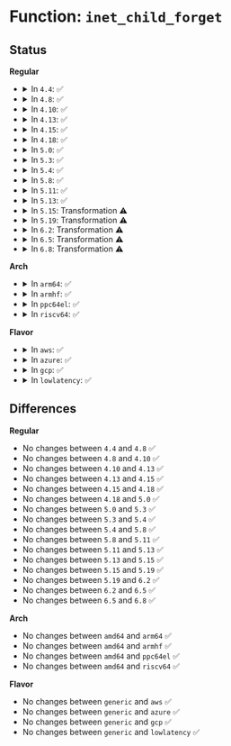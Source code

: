 # Function: <code>inet_child_forget</code>

## Status
<b>Regular</b>
<ul>
<li>
<details>
<summary>In <code>4.4</code>: ✅</summary>

```c
void inet_child_forget(struct sock *sk, struct request_sock *req, struct sock *child);
```

**Collision:** Unique Static

**Inline:** No

**Transformation:** False

**Instances:**

```
In net/ipv4/inet_connection_sock.c (ffffffff81764a40)
Location: net/ipv4/inet_connection_sock.c:767
Inline: False
Direct callers:
  - net/ipv4/inet_connection_sock.c:inet_csk_reqsk_queue_add
  - net/ipv4/inet_connection_sock.c:inet_csk_listen_stop
```
**Symbols:**

```
ffffffff81764a40-ffffffff81764b95: inet_child_forget (STB_LOCAL)
```
</details>
</li>
<li>
<details>
<summary>In <code>4.8</code>: ✅</summary>

```c
void inet_child_forget(struct sock *sk, struct request_sock *req, struct sock *child);
```

**Collision:** Unique Static

**Inline:** No

**Transformation:** False

**Instances:**

```
In net/ipv4/inet_connection_sock.c (ffffffff817d0fb0)
Location: net/ipv4/inet_connection_sock.c:767
Inline: False
Direct callers:
  - net/ipv4/inet_connection_sock.c:inet_csk_listen_stop
  - net/ipv4/inet_connection_sock.c:inet_csk_reqsk_queue_add
```
**Symbols:**

```
ffffffff817d0fb0-ffffffff817d1105: inet_child_forget (STB_LOCAL)
```
</details>
</li>
<li>
<details>
<summary>In <code>4.10</code>: ✅</summary>

```c
void inet_child_forget(struct sock *sk, struct request_sock *req, struct sock *child);
```

**Collision:** Unique Static

**Inline:** No

**Transformation:** False

**Instances:**

```
In net/ipv4/inet_connection_sock.c (ffffffff81800e70)
Location: net/ipv4/inet_connection_sock.c:771
Inline: False
Direct callers:
  - net/ipv4/inet_connection_sock.c:inet_csk_listen_stop
  - net/ipv4/inet_connection_sock.c:inet_csk_reqsk_queue_add
```
**Symbols:**

```
ffffffff81800e70-ffffffff81800fc5: inet_child_forget (STB_LOCAL)
```
</details>
</li>
<li>
<details>
<summary>In <code>4.13</code>: ✅</summary>

```c
void inet_child_forget(struct sock *sk, struct request_sock *req, struct sock *child);
```

**Collision:** Unique Static

**Inline:** No

**Transformation:** False

**Instances:**

```
In net/ipv4/inet_connection_sock.c (ffffffff81820bd0)
Location: net/ipv4/inet_connection_sock.c:897
Inline: False
Direct callers:
  - net/ipv4/inet_connection_sock.c:inet_csk_listen_stop
  - net/ipv4/inet_connection_sock.c:inet_csk_reqsk_queue_add
```
**Symbols:**

```
ffffffff81820bd0-ffffffff81820d04: inet_child_forget (STB_LOCAL)
```
</details>
</li>
<li>
<details>
<summary>In <code>4.15</code>: ✅</summary>

```c
void inet_child_forget(struct sock *sk, struct request_sock *req, struct sock *child);
```

**Collision:** Unique Static

**Inline:** No

**Transformation:** False

**Instances:**

```
In net/ipv4/inet_connection_sock.c (ffffffff8189fbc0)
Location: net/ipv4/inet_connection_sock.c:895
Inline: False
Direct callers:
  - net/ipv4/inet_connection_sock.c:inet_csk_listen_stop
  - net/ipv4/inet_connection_sock.c:inet_csk_reqsk_queue_add
```
**Symbols:**

```
ffffffff8189fbc0-ffffffff8189fc87: inet_child_forget (STB_LOCAL)
```
</details>
</li>
<li>
<details>
<summary>In <code>4.18</code>: ✅</summary>

```c
void inet_child_forget(struct sock *sk, struct request_sock *req, struct sock *child);
```

**Collision:** Unique Static

**Inline:** No

**Transformation:** False

**Instances:**

```
In net/ipv4/inet_connection_sock.c (ffffffff818f4c20)
Location: net/ipv4/inet_connection_sock.c:890
Inline: False
Direct callers:
  - net/ipv4/inet_connection_sock.c:inet_csk_listen_stop
  - net/ipv4/inet_connection_sock.c:inet_csk_reqsk_queue_add
```
**Symbols:**

```
ffffffff818f4c20-ffffffff818f4ce8: inet_child_forget (STB_LOCAL)
```
</details>
</li>
<li>
<details>
<summary>In <code>5.0</code>: ✅</summary>

```c
void inet_child_forget(struct sock *sk, struct request_sock *req, struct sock *child);
```

**Collision:** Unique Static

**Inline:** No

**Transformation:** False

**Instances:**

```
In net/ipv4/inet_connection_sock.c (ffffffff81922120)
Location: net/ipv4/inet_connection_sock.c:908
Inline: False
Direct callers:
  - net/ipv4/inet_connection_sock.c:inet_csk_listen_stop
  - net/ipv4/inet_connection_sock.c:inet_csk_reqsk_queue_add
```
**Symbols:**

```
ffffffff81922120-ffffffff819221ea: inet_child_forget (STB_LOCAL)
```
</details>
</li>
<li>
<details>
<summary>In <code>5.3</code>: ✅</summary>

```c
void inet_child_forget(struct sock *sk, struct request_sock *req, struct sock *child);
```

**Collision:** Unique Static

**Inline:** No

**Transformation:** False

**Instances:**

```
In net/ipv4/inet_connection_sock.c (ffffffff81985200)
Location: net/ipv4/inet_connection_sock.c:899
Inline: False
Direct callers:
  - net/ipv4/inet_connection_sock.c:inet_csk_listen_stop
  - net/ipv4/inet_connection_sock.c:inet_csk_reqsk_queue_add
```
**Symbols:**

```
ffffffff81985200-ffffffff819852cf: inet_child_forget (STB_LOCAL)
```
</details>
</li>
<li>
<details>
<summary>In <code>5.4</code>: ✅</summary>

```c
void inet_child_forget(struct sock *sk, struct request_sock *req, struct sock *child);
```

**Collision:** Unique Static

**Inline:** No

**Transformation:** False

**Instances:**

```
In net/ipv4/inet_connection_sock.c (ffffffff819bb2f0)
Location: net/ipv4/inet_connection_sock.c:919
Inline: False
Direct callers:
  - net/ipv4/inet_connection_sock.c:inet_csk_listen_stop
  - net/ipv4/inet_connection_sock.c:inet_csk_reqsk_queue_add
```
**Symbols:**

```
ffffffff819bb2f0-ffffffff819bb3c2: inet_child_forget (STB_LOCAL)
```
</details>
</li>
<li>
<details>
<summary>In <code>5.8</code>: ✅</summary>

```c
void inet_child_forget(struct sock *sk, struct request_sock *req, struct sock *child);
```

**Collision:** Unique Static

**Inline:** No

**Transformation:** False

**Instances:**

```
In net/ipv4/inet_connection_sock.c (ffffffff81aa61f0)
Location: net/ipv4/inet_connection_sock.c:950
Inline: False
Direct callers:
  - net/ipv4/inet_connection_sock.c:inet_csk_listen_stop
  - net/ipv4/inet_connection_sock.c:inet_csk_reqsk_queue_add
```
**Symbols:**

```
ffffffff81aa61f0-ffffffff81aa62b8: inet_child_forget (STB_LOCAL)
```
</details>
</li>
<li>
<details>
<summary>In <code>5.11</code>: ✅</summary>

```c
void inet_child_forget(struct sock *sk, struct request_sock *req, struct sock *child);
```

**Collision:** Unique Static

**Inline:** No

**Transformation:** False

**Instances:**

```
In net/ipv4/inet_connection_sock.c (ffffffff81ab0840)
Location: net/ipv4/inet_connection_sock.c:947
Inline: False
Direct callers:
  - net/ipv4/inet_connection_sock.c:inet_csk_listen_stop
  - net/ipv4/inet_connection_sock.c:inet_csk_reqsk_queue_add
```
**Symbols:**

```
ffffffff81ab0840-ffffffff81ab0908: inet_child_forget (STB_LOCAL)
```
</details>
</li>
<li>
<details>
<summary>In <code>5.13</code>: ✅</summary>

```c
void inet_child_forget(struct sock *sk, struct request_sock *req, struct sock *child);
```

**Collision:** Unique Static

**Inline:** No

**Transformation:** False

**Instances:**

```
In net/ipv4/inet_connection_sock.c (ffffffff81a9ba20)
Location: net/ipv4/inet_connection_sock.c:947
Inline: False
Direct callers:
  - net/ipv4/inet_connection_sock.c:inet_csk_listen_stop
  - net/ipv4/inet_connection_sock.c:inet_csk_reqsk_queue_add
```
**Symbols:**

```
ffffffff81a9ba20-ffffffff81a9bae8: inet_child_forget (STB_LOCAL)
```
</details>
</li>
<li>
<details>
<summary>In <code>5.15</code>: Transformation ⚠️</summary>

```c
void inet_child_forget(struct sock *sk, struct request_sock *req, struct sock *child);
```

**Collision:** Unique Static

**Inline:** No

**Transformation:** True

**Instances:**

```
In net/ipv4/inet_connection_sock.c (0)
Location: net/ipv4/inet_connection_sock.c:1070
Inline: False
Direct callers:
  - net/ipv4/inet_connection_sock.c:inet_csk_listen_stop
  - net/ipv4/inet_connection_sock.c:inet_csk_complete_hashdance
  - net/ipv4/inet_connection_sock.c:inet_csk_reqsk_queue_add
```
**Symbols:**

```
ffffffff81b57040-ffffffff81b5710a: inet_child_forget (STB_LOCAL)
ffffffff81d3a248-ffffffff81d3a25d: inet_child_forget.cold (STB_LOCAL)
```
</details>
</li>
<li>
<details>
<summary>In <code>5.19</code>: Transformation ⚠️</summary>

```c
void inet_child_forget(struct sock *sk, struct request_sock *req, struct sock *child);
```

**Collision:** Unique Static

**Inline:** No

**Transformation:** True

**Instances:**

```
In net/ipv4/inet_connection_sock.c (0)
Location: net/ipv4/inet_connection_sock.c:1075
Inline: False
Direct callers:
  - net/ipv4/inet_connection_sock.c:inet_csk_listen_stop
  - net/ipv4/inet_connection_sock.c:inet_csk_listen_stop
  - net/ipv4/inet_connection_sock.c:inet_csk_complete_hashdance
  - net/ipv4/inet_connection_sock.c:inet_csk_complete_hashdance
  - net/ipv4/inet_connection_sock.c:inet_csk_complete_hashdance
```
**Symbols:**

```
ffffffff81ce4fb0-ffffffff81ce5082: inet_child_forget (STB_LOCAL)
ffffffff81f069ce-ffffffff81f069e3: inet_child_forget.cold (STB_LOCAL)
```
</details>
</li>
<li>
<details>
<summary>In <code>6.2</code>: Transformation ⚠️</summary>

```c
void inet_child_forget(struct sock *sk, struct request_sock *req, struct sock *child);
```

**Collision:** Unique Static

**Inline:** No

**Transformation:** True

**Instances:**

```
In net/ipv4/inet_connection_sock.c (0)
Location: net/ipv4/inet_connection_sock.c:1250
Inline: False
Direct callers:
  - net/ipv4/inet_connection_sock.c:inet_csk_listen_stop
  - net/ipv4/inet_connection_sock.c:inet_csk_listen_stop
  - net/ipv4/inet_connection_sock.c:inet_csk_complete_hashdance
  - net/ipv4/inet_connection_sock.c:inet_csk_complete_hashdance
  - net/ipv4/inet_connection_sock.c:inet_csk_complete_hashdance
```
**Symbols:**

```
ffffffff81ea7c00-ffffffff81ea7cd2: inet_child_forget (STB_LOCAL)
ffffffff820ae604-ffffffff820ae619: inet_child_forget.cold (STB_LOCAL)
```
</details>
</li>
<li>
<details>
<summary>In <code>6.5</code>: Transformation ⚠️</summary>

```c
void inet_child_forget(struct sock *sk, struct request_sock *req, struct sock *child);
```

**Collision:** Unique Static

**Inline:** No

**Transformation:** True

**Instances:**

```
In net/ipv4/inet_connection_sock.c (0)
Location: net/ipv4/inet_connection_sock.c:1272
Inline: False
Direct callers:
  - net/ipv4/inet_connection_sock.c:inet_csk_listen_stop
  - net/ipv4/inet_connection_sock.c:inet_csk_listen_stop
  - net/ipv4/inet_connection_sock.c:inet_csk_complete_hashdance
  - net/ipv4/inet_connection_sock.c:inet_csk_complete_hashdance
  - net/ipv4/inet_connection_sock.c:inet_csk_complete_hashdance
```
**Symbols:**

```
ffffffff81f06440-ffffffff81f06512: inet_child_forget (STB_LOCAL)
ffffffff8212faca-ffffffff8212fadf: inet_child_forget.cold (STB_LOCAL)
```
</details>
</li>
<li>
<details>
<summary>In <code>6.8</code>: Transformation ⚠️</summary>

```c
void inet_child_forget(struct sock *sk, struct request_sock *req, struct sock *child);
```

**Collision:** Unique Static

**Inline:** No

**Transformation:** True

**Instances:**

```
In net/ipv4/inet_connection_sock.c (0)
Location: net/ipv4/inet_connection_sock.c:1272
Inline: False
Direct callers:
  - net/ipv4/inet_connection_sock.c:inet_csk_listen_stop
  - net/ipv4/inet_connection_sock.c:inet_csk_listen_stop
  - net/ipv4/inet_connection_sock.c:inet_csk_complete_hashdance
  - net/ipv4/inet_connection_sock.c:inet_csk_complete_hashdance
  - net/ipv4/inet_connection_sock.c:inet_csk_complete_hashdance
```
**Symbols:**

```
ffffffff81fca730-ffffffff81fca802: inet_child_forget (STB_LOCAL)
ffffffff8221185d-ffffffff82211872: inet_child_forget.cold (STB_LOCAL)
```
</details>
</li>
</ul>
<b>Arch</b>
<ul>
<li>
<details>
<summary>In <code>arm64</code>: ✅</summary>

```c
void inet_child_forget(struct sock *sk, struct request_sock *req, struct sock *child);
```

**Collision:** Unique Static

**Inline:** No

**Transformation:** False

**Instances:**

```
In net/ipv4/inet_connection_sock.c (ffff800010c6c8b8)
Location: net/ipv4/inet_connection_sock.c:919
Inline: False
Direct callers:
  - net/ipv4/inet_connection_sock.c:inet_csk_listen_stop
  - net/ipv4/inet_connection_sock.c:inet_csk_reqsk_queue_add
```
**Symbols:**

```
ffff800010c6c8b8-ffff800010c6c9e8: inet_child_forget (STB_LOCAL)
```
</details>
</li>
<li>
<details>
<summary>In <code>armhf</code>: ✅</summary>

```c
void inet_child_forget(struct sock *sk, struct request_sock *req, struct sock *child);
```

**Collision:** Unique Static

**Inline:** No

**Transformation:** False

**Instances:**

```
In net/ipv4/inet_connection_sock.c (c0d7bdec)
Location: net/ipv4/inet_connection_sock.c:919
Inline: False
Direct callers:
  - net/ipv4/inet_connection_sock.c:inet_csk_listen_stop
  - net/ipv4/inet_connection_sock.c:inet_csk_reqsk_queue_add
```
**Symbols:**

```
c0d7bdec-c0d7bec8: inet_child_forget (STB_LOCAL)
```
</details>
</li>
<li>
<details>
<summary>In <code>ppc64el</code>: ✅</summary>

```c
void inet_child_forget(struct sock *sk, struct request_sock *req, struct sock *child);
```

**Collision:** Unique Static

**Inline:** No

**Transformation:** False

**Instances:**

```
In net/ipv4/inet_connection_sock.c (c000000000d72bb0)
Location: net/ipv4/inet_connection_sock.c:919
Inline: False
Direct callers:
  - net/ipv4/inet_connection_sock.c:inet_csk_listen_stop
  - net/ipv4/inet_connection_sock.c:inet_csk_reqsk_queue_add
```
**Symbols:**

```
c000000000d72bb0-c000000000d72cd4: inet_child_forget (STB_LOCAL)
```
</details>
</li>
<li>
<details>
<summary>In <code>riscv64</code>: ✅</summary>

```c
void inet_child_forget(struct sock *sk, struct request_sock *req, struct sock *child);
```

**Collision:** Unique Static

**Inline:** No

**Transformation:** False

**Instances:**

```
In net/ipv4/inet_connection_sock.c (ffffffe0007d2244)
Location: net/ipv4/inet_connection_sock.c:919
Inline: False
Direct callers:
  - net/ipv4/inet_connection_sock.c:inet_csk_listen_stop
  - net/ipv4/inet_connection_sock.c:inet_csk_reqsk_queue_add
```
**Symbols:**

```
ffffffe0007d2244-ffffffe0007d2304: inet_child_forget (STB_LOCAL)
```
</details>
</li>
</ul>
<b>Flavor</b>
<ul>
<li>
<details>
<summary>In <code>aws</code>: ✅</summary>

```c
void inet_child_forget(struct sock *sk, struct request_sock *req, struct sock *child);
```

**Collision:** Unique Static

**Inline:** No

**Transformation:** False

**Instances:**

```
In net/ipv4/inet_connection_sock.c (ffffffff8195b160)
Location: net/ipv4/inet_connection_sock.c:919
Inline: False
Direct callers:
  - net/ipv4/inet_connection_sock.c:inet_csk_listen_stop
  - net/ipv4/inet_connection_sock.c:inet_csk_reqsk_queue_add
```
**Symbols:**

```
ffffffff8195b160-ffffffff8195b232: inet_child_forget (STB_LOCAL)
```
</details>
</li>
<li>
<details>
<summary>In <code>azure</code>: ✅</summary>

```c
void inet_child_forget(struct sock *sk, struct request_sock *req, struct sock *child);
```

**Collision:** Unique Static

**Inline:** No

**Transformation:** False

**Instances:**

```
In net/ipv4/inet_connection_sock.c (ffffffff81914c50)
Location: net/ipv4/inet_connection_sock.c:919
Inline: False
Direct callers:
  - net/ipv4/inet_connection_sock.c:inet_csk_listen_stop
  - net/ipv4/inet_connection_sock.c:inet_csk_reqsk_queue_add
```
**Symbols:**

```
ffffffff81914c50-ffffffff81914d22: inet_child_forget (STB_LOCAL)
```
</details>
</li>
<li>
<details>
<summary>In <code>gcp</code>: ✅</summary>

```c
void inet_child_forget(struct sock *sk, struct request_sock *req, struct sock *child);
```

**Collision:** Unique Static

**Inline:** No

**Transformation:** False

**Instances:**

```
In net/ipv4/inet_connection_sock.c (ffffffff819c5930)
Location: net/ipv4/inet_connection_sock.c:919
Inline: False
Direct callers:
  - net/ipv4/inet_connection_sock.c:inet_csk_listen_stop
  - net/ipv4/inet_connection_sock.c:inet_csk_reqsk_queue_add
```
**Symbols:**

```
ffffffff819c5930-ffffffff819c5a02: inet_child_forget (STB_LOCAL)
```
</details>
</li>
<li>
<details>
<summary>In <code>lowlatency</code>: ✅</summary>

```c
void inet_child_forget(struct sock *sk, struct request_sock *req, struct sock *child);
```

**Collision:** Unique Static

**Inline:** No

**Transformation:** False

**Instances:**

```
In net/ipv4/inet_connection_sock.c (ffffffff819cf410)
Location: net/ipv4/inet_connection_sock.c:919
Inline: False
Direct callers:
  - net/ipv4/inet_connection_sock.c:inet_csk_listen_stop
  - net/ipv4/inet_connection_sock.c:inet_csk_reqsk_queue_add
```
**Symbols:**

```
ffffffff819cf410-ffffffff819cf4e2: inet_child_forget (STB_LOCAL)
```
</details>
</li>
</ul>

## Differences
<b>Regular</b>
<ul>
<li>
No changes between <code>4.4</code> and <code>4.8</code> ✅
</li>
<li>
No changes between <code>4.8</code> and <code>4.10</code> ✅
</li>
<li>
No changes between <code>4.10</code> and <code>4.13</code> ✅
</li>
<li>
No changes between <code>4.13</code> and <code>4.15</code> ✅
</li>
<li>
No changes between <code>4.15</code> and <code>4.18</code> ✅
</li>
<li>
No changes between <code>4.18</code> and <code>5.0</code> ✅
</li>
<li>
No changes between <code>5.0</code> and <code>5.3</code> ✅
</li>
<li>
No changes between <code>5.3</code> and <code>5.4</code> ✅
</li>
<li>
No changes between <code>5.4</code> and <code>5.8</code> ✅
</li>
<li>
No changes between <code>5.8</code> and <code>5.11</code> ✅
</li>
<li>
No changes between <code>5.11</code> and <code>5.13</code> ✅
</li>
<li>
No changes between <code>5.13</code> and <code>5.15</code> ✅
</li>
<li>
No changes between <code>5.15</code> and <code>5.19</code> ✅
</li>
<li>
No changes between <code>5.19</code> and <code>6.2</code> ✅
</li>
<li>
No changes between <code>6.2</code> and <code>6.5</code> ✅
</li>
<li>
No changes between <code>6.5</code> and <code>6.8</code> ✅
</li>
</ul>
<b>Arch</b>
<ul>
<li>
No changes between <code>amd64</code> and <code>arm64</code> ✅
</li>
<li>
No changes between <code>amd64</code> and <code>armhf</code> ✅
</li>
<li>
No changes between <code>amd64</code> and <code>ppc64el</code> ✅
</li>
<li>
No changes between <code>amd64</code> and <code>riscv64</code> ✅
</li>
</ul>
<b>Flavor</b>
<ul>
<li>
No changes between <code>generic</code> and <code>aws</code> ✅
</li>
<li>
No changes between <code>generic</code> and <code>azure</code> ✅
</li>
<li>
No changes between <code>generic</code> and <code>gcp</code> ✅
</li>
<li>
No changes between <code>generic</code> and <code>lowlatency</code> ✅
</li>
</ul>
